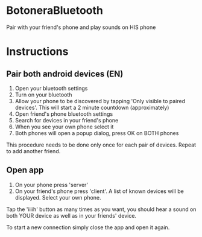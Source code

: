# BotoneraBluetooth
Pair with your friend's phone and play sounds on HIS phone

# Instructions

## Pair both android devices (EN)
1. Open your bluetooth settings
1. Turn on your bluetooth 
1. Allow your phone to be discovered by tapping 'Only visible to paired devices'. This will start a 2 minute countdown (approximately)
1. Open friend's phone bluetooth settings
1. Search for devices in your friend's phone
1. When you see your own phone select it
1. Both phones will open a popup dialog, press OK on BOTH phones

This procedure needs to be done only once for each pair of devices. Repeat to add another friend.

## Open app
1. On your phone press 'server'
1. On your friend's phone press 'client'. A list of known devices will be displayed. Select your own phone.

Tap the 'iiiih' button as many times as you want, you should hear a sound on both YOUR device as well as in your friends' device.

To start a new connection simply close the app and open it again.
